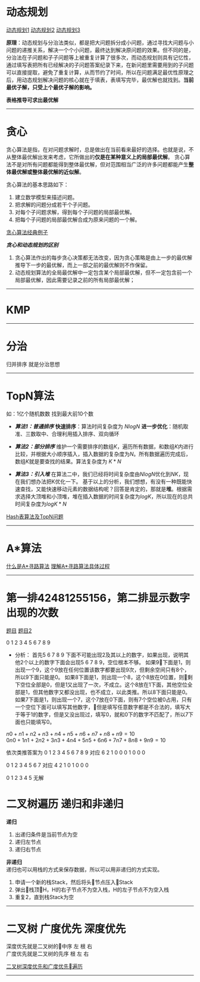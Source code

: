 # 动态规划  

[动态规划1](https://blog.csdn.net/baidu_37107022/article/details/73188963)
[动态规划2](https://blog.csdn.net/baidu_37107022/article/details/73189125)
[动态规划3](https://blog.csdn.net/baidu_37107022/article/details/78253222)  

**原理**：动态规划与分治法类似，都是把大问题拆分成小问题，通过寻找大问题与小问题的递推关系，解决一个个小问题，最终达到解决原问题的效果。但不同的是，分治法在子问题和子子问题等上被重复计算了很多次，而动态规划则具有记忆性，通过填写表把所有已经解决的子问题答案纪录下来，在新问题里需要用到的子问题可以直接提取，避免了重复计算，从而节约了时间，所以在问题满足最优性原理之后，用动态规划解决问题的核心就在于填表，表填写完毕，最优解也就找到。**当前最优子解，只受上个最优子解的影响。**

**表格推导可求出最优解**

******
# 贪心  

贪心算法是指，在对问题求解时，总是做出在当前看来最好的选择。也就是说，不从整体最优解出发来考虑，它所做出的**仅是在某种意义上的局部最优解**。 
贪心算法不是对所有问题都能得到整体最优解，但对范围相当广泛的许多问题都能产生**整体最优解或整体最优解的近似解**。
>

贪心算法的基本思路如下： 
1. 建立数学模型来描述问题。 
2. 把求解的问题分成若干个子问题。 
3. 对每个子问题求解，得到每个子问题的局部最优解。 
4. 把每个子问题的局部最优解合成为原来问题的一个解。 

[贪心算法经典例子](https://blog.csdn.net/wang704987562/article/details/70991590)


***贪心和动态规划的区别***
1. 贪心算法作出的每步贪心决策都无法改变，因为贪心策略是由上一步的最优解推导下一步的最优解，而上一部之前的最优解则不作保留。
2. 动态规划算法的全局最优解中一定包含某个局部最优解，但不一定包含前一个局部最优解，因此需要记录之前的所有局部最优解；
******


# KMP  

******

# 分治  

归并排序 就是分治思想

******

# TopN算法
如：1亿个随机数数 找到最大前10个数  

+ ***算法1：普通排序***
    **快速排序**：算法时间复杂度为 $NlogN$ 
    **进一步优化**：随机取准、三数取中、合理利用插入排序、双向循环  

> 

+  ***算法2：部分排序***
    维护一个需要排序的数组$K$，遍历所有数据，和数组$K$内进行比较，并根据大小顺序插入，插入数据的复杂度为$N$。所有数据遍历完成后，数组$K$就是要查找的结果。算法复杂度为 $K*N$  

> 

+ ***算法3：引入堆***
    在算法二中，我们已经将时间复杂度由$NlogN$优化到$NK$，现在我们想办法把K优化一下。
    基于以上的分析，我们想想，有没有一种既能快速查找，又能快速移动元素的数据结构呢？回答是肯定的，那就是**堆**。根据需求选择大顶堆和小顶堆，堆在插入数据的时间复杂度为$logK$，所以现在的总共时间复杂度为$logK*N$


[Hash表算法及TopN问题](https://blog.csdn.net/oitebody/article/details/60487045)

******

# A*算法  
[什么是A\*寻路算法](http://www.sohu.com/a/191037466_478315)
[理解A\*寻路算法具体过程](https://www.cnblogs.com/technology/p/2058842.html) 

******

# 第一排42481255156，第二排显示数字出现的次数  
[题目](http://lg-asus.iteye.com/blog/1910112)
[题目2](https://blog.csdn.net/u012333003/article/details/24627495)  

0 1 2 3 4 5 6 7 8 9  

+ 分析：
首先5 6 7 8 9 下面不可能出现2及其以上的数字，如果出现，说明其他2个以上的数字下面会出现5 6 7 8 9，空位根本不够。
如果9下面是1，则出现一个9，这个9放在任何位置该数字都要出现9次，但剩余空间只有8个，所以9下面只能是0。
如果8下面是1，则出现一个8，这个8放在0位置，则剩下空位全部是0，但是1又出现了一次，不成立。这个8放在1下面，其他空位全部是1，但其他数字又都没出现，也不成立，以此类推。所以8下面只能是0。
如果7下面是1，则出现一个7，这个7放在0下面，则有7个空位被0占用，只有一个空位下面可以填写其他数字，但是填写任意数字都是不合法的，填写大于等于1的数字，但是又没出现过，填写0，就和0下的数字不匹配了，所以7下面也只能填写0。

$n0+n1+n2+n3+n4+n5+n6+n7+n8+n9=10$  
$0n0+1n1+2n2+3n3+4n4+5n5+6n6+7n7+8n8+9n9=10$

依次类推答案为 
0 1 2 3 4 5 6 7 8 9 对应
6 2 1 0 0 0 1 0 0 0 

0 1 2 3 4 5 6 7 对应
4 2 1 0 1 0 0 0 

0 1 2 3 4 5 无解


# 二叉树遍历 递归和非递归 

**递归**  
1. 出递归条件是当前节点为空  
2. 递归左节点  
3. 递归右节点  

**非递归**  
递归也可以用栈的方式来保存数据，所以可以用非递归的方式实现。  
1. 申请一个新的栈Stack，然后将头节点压入Stack
2. 弹出栈顶H，H的右子节点不为空入栈，H的左子节点不为空入栈
3. 重复2，直到栈Stack为空

****** 

# 二叉树 广度优先 深度优先  

深度优先就是二叉树的中序 左 根 右  
广度优先就是二叉树的先序 根 左 右

[二叉树深度优先和广度优先遍历](https://www.cnblogs.com/attitudeY/p/6790219.html)

******
